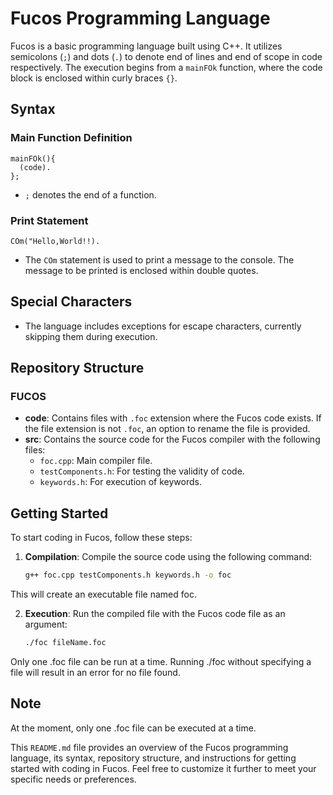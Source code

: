 # Fucos Programming Language

Fucos is a basic programming language built using C++. It utilizes semicolons (`;`) and dots (`.`) to denote end of lines and end of scope in code respectively. The execution begins from a `mainFOk` function, where the code block is enclosed within curly braces `{}`.

## Syntax

### Main Function Definition
```
mainFOk(){
  (code).
};
```
- `;` denotes the end of a function.

### Print Statement
`COm("Hello,World!!).`

- The `COm` statement is used to print a message to the console. The message to be printed is enclosed within double quotes.

## Special Characters
- The language includes exceptions for escape characters, currently skipping them during execution.

## Repository Structure

### FUCOS
- **code**: Contains files with `.foc` extension where the Fucos code exists. If the file extension is not `.foc`, an option to rename the file is provided.
- **src**: Contains the source code for the Fucos compiler with the following files:
  - `foc.cpp`: Main compiler file.
  - `testComponents.h`: For testing the validity of code.
  - `keywords.h`: For execution of keywords.

## Getting Started

To start coding in Fucos, follow these steps:

1. **Compilation**: Compile the source code using the following command:
   ```bash
   g++ foc.cpp testComponents.h keywords.h -o foc
This will create an executable file named foc.

2. **Execution**: Run the compiled file with the Fucos code file as an argument:
   ```bash
   ./foc fileName.foc
Only one .foc file can be run at a time. Running ./foc without specifying a file will result in an error for no file found.

## Note
At the moment, only one .foc file can be executed at a time.


This `README.md` file provides an overview of the Fucos programming language, its syntax, repository structure, and instructions for getting started with coding in Fucos. Feel free to customize it further to meet your specific needs or preferences.


